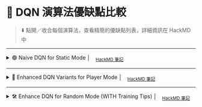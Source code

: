 # 🎰 DQN 演算法優缺點比較  
> ⬇️ 點開／收合每個演算法，查看精簡的優缺點列表，詳細資訊在 HackMD 中 

---

<details>
<summary>🟢 Naive DQN for Static Mode  │ <sub><a href="https://hackmd.io/@1wquA7--QryPpt4pYcCWsQ/r1Uvc531el" target="_blank">HackMD 筆記</a></sub></summary>

### ✅ 優點
- **實作簡單**：只需一個 Q-network 作為基線  
- **計算量低**：無需額外機制，適用於狀態轉移固定、靜態環境  
- **易於調試**：結構單純，快速定位問題  

### ❌ 缺點
- **高估偏差**：使用單一網路同時選擇與評估動作  
- **收斂緩慢**：缺乏穩定化手段，對環境變化難以適應  
- **震盪大**：在複雜或隨機場景下表現不穩定  

</details>

---

<details>
<summary>🔵 Enhanced DQN Variants for Player Mode │ <sub><a href="https://hackmd.io/@1wquA7--QryPpt4pYcCWsQ/SJP4BfJgee" target="_blank">HackMD 筆記</a></sub></summary>

### ✅ 優點
- **Double DQN** 減少 overestimation bias  
- **Dueling DQN** 將狀態價值與動作優勢分離，提升策略表現  
- **Prioritized Experience Replay** 加速對高誤差樣本的學習  
- **NoisyNet / Rainbow** 等一體化方案可進一步增強探索  

### ❌ 缺點
- **結構複雜**：多網路分支或機制，超參數增多  
- **運算量大**：需維護 target network、優先回放等額外計算  
- **調參成本高**：需要在不同變體間選擇與調整  

</details>

---

<details>
<summary>🛠 Enhance DQN for Random Mode (WITH Training Tips) │ <sub><a href="https://hackmd.io/@1wquA7--QryPpt4pYcCWsQ/SyJdxaelxg" target="_blank">HackMD 筆記</a></sub></summary>

### ✅ 優點
- **泛化能力佳**：能適應隨機起點的場景  
- **穩定性提升**：結合多種增強技術，學到更穩定的策略  

### ❌ 缺點
- **訓練不穩定**：隨機性高，reward variance 大  
- **收斂難度增加**：需更多訓練技巧與調參  

### 📝 Training Tips
- **Train Model** : 使用 `PyTorch Lightning ` 架構進行訓練
- **Gradient Clipping**：使用 `gradient_clip_val`（例如 1.0）防止梯度爆炸  
- **Learning Rate Scheduling**：StepLR 或 CosineAnnealing 衰減學習率  
- **Target Network Update**：適度加快 `target_net` 同步頻率  
- **ε-Greedy Decay**：線性或指數衰減 ε，平衡探索與利用  
- **Prioritized Replay**：重點學習高 TD-error 的樣本  
- **Reward Shaping**：加入中間獎勵，降低 sparse reward 的困難度  

</details>
